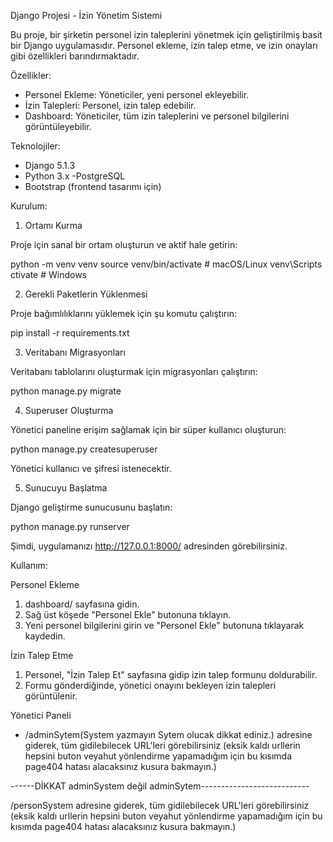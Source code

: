 
Django Projesi - İzin Yönetim Sistemi

Bu proje, bir şirketin personel izin taleplerini yönetmek için geliştirilmiş basit bir Django uygulamasıdır. Personel ekleme, izin talep etme, ve izin onayları gibi özellikleri barındırmaktadır.

Özellikler:

- Personel Ekleme: Yöneticiler, yeni personel ekleyebilir.
- İzin Talepleri: Personel, izin talep edebilir.
- Dashboard: Yöneticiler, tüm izin taleplerini ve personel bilgilerini görüntüleyebilir.

Teknolojiler:

- Django 5.1.3
- Python 3.x
-PostgreSQL
- Bootstrap (frontend tasarımı için)

Kurulum:

1. Ortamı Kurma

Proje için sanal bir ortam oluşturun ve aktif hale getirin:

python -m venv venv
source venv/bin/activate  # macOS/Linux
venv\Scripts ctivate  # Windows

2. Gerekli Paketlerin Yüklenmesi

Proje bağımlılıklarını yüklemek için şu komutu çalıştırın:

pip install -r requirements.txt

3. Veritabanı Migrasyonları

Veritabanı tablolarını oluşturmak için migrasyonları çalıştırın:

python manage.py migrate

4. Superuser Oluşturma

Yönetici paneline erişim sağlamak için bir süper kullanıcı oluşturun:

python manage.py createsuperuser

Yönetici kullanıcı ve şifresi istenecektir.

5. Sunucuyu Başlatma

Django geliştirme sunucusunu başlatın:

python manage.py runserver

Şimdi, uygulamanızı http://127.0.0.1:8000/ adresinden görebilirsiniz.

Kullanım:

Personel Ekleme

1. dashboard/ sayfasına gidin.
2. Sağ üst köşede "Personel Ekle" butonuna tıklayın.
3. Yeni personel bilgilerini girin ve "Personel Ekle" butonuna tıklayarak kaydedin.

İzin Talep Etme

1. Personel, "İzin Talep Et" sayfasına gidip izin talep formunu doldurabilir.
2. Formu gönderdiğinde, yönetici onayını bekleyen izin talepleri görüntülenir.

Yönetici Paneli

- /adminSytem(System yazmayın Sytem olucak dikkat ediniz.) adresine giderek, tüm gidilebilecek URL'leri görebilirsiniz (eksik kaldı urllerin hepsini buton veyahut yönlendirme yapamadığım için bu kısımda page404 hatası alacaksınız kusura bakmayın.)
 
------DİKKAT adminSystem değil adminSytem---------------------------


/personSystem adresine giderek, tüm gidilebilecek URL'leri görebilirsiniz (eksik kaldı urllerin hepsini buton veyahut yönlendirme yapamadığım için bu kısımda page404 hatası alacaksınız kusura bakmayın.)






